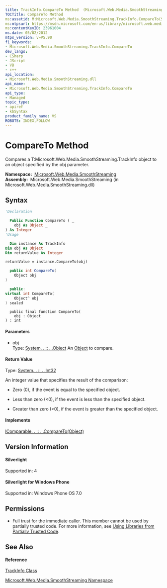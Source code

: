 ```yaml
---
title: TrackInfo.CompareTo Method  (Microsoft.Web.Media.SmoothStreaming)
TOCTitle: CompareTo Method
ms:assetid: M:Microsoft.Web.Media.SmoothStreaming.TrackInfo.CompareTo(System.Object)
ms:mtpsurl: https://msdn.microsoft.com/en-us/library/microsoft.web.media.smoothstreaming.trackinfo.compareto(v=VS.90)
ms:contentKeyID: 23961004
ms.date: 05/02/2012
mtps_version: v=VS.90
f1_keywords:
- Microsoft.Web.Media.SmoothStreaming.TrackInfo.CompareTo
dev_langs:
- CSharp
- JScript
- VB
- c++
api_location:
- Microsoft.Web.Media.SmoothStreaming.dll
api_name:
- Microsoft.Web.Media.SmoothStreaming.TrackInfo.CompareTo
api_type:
- Managed
topic_type:
- apiref
- kbSyntax
product_family_name: VS
ROBOTS: INDEX,FOLLOW
---
```


# CompareTo Method

Compares a T:Microsoft.Web.Media.SmoothStreaming.TrackInfo object to an object specified by the obj parameter.

**Namespace:**  [Microsoft.Web.Media.SmoothStreaming](microsoft-web-media-smoothstreaming-namespace_1.md)  
**Assembly:**  Microsoft.Web.Media.SmoothStreaming (in Microsoft.Web.Media.SmoothStreaming.dll)

## Syntax

``` vb
'Declaration

  Public Function CompareTo ( _
    obj As Object _
) As Integer
'Usage

  Dim instance As TrackInfo
Dim obj As Object
Dim returnValue As Integer

returnValue = instance.CompareTo(obj)
```

``` csharp
  public int CompareTo(
    Object obj
)
```

``` c++
  public:
virtual int CompareTo(
    Object^ obj
) sealed
```

``` jscript
  public final function CompareTo(
    obj : Object
) : int
```

#### Parameters

  - obj  
    Type: [System. . :: . .Object](https://msdn.microsoft.com/en-us/library/e5kfa45b\(v=vs.90\))  
    An [Object](https://msdn.microsoft.com/en-us/library/e5kfa45b\(v=vs.90\)) to compare.  

#### Return Value

Type: [System. . :: . .Int32](https://msdn.microsoft.com/en-us/library/td2s409d\(v=vs.90\))  

An integer value that specifies the result of the comparison:  

  - Zero (0), if the event is equal to the specified object.

  - Less than zero (\<0), if the event is less than the specified object.

  - Greater than zero (\>0), if the event is greater than the specified object.

#### Implements

[IComparable. . :: . .CompareTo(Object)](https://msdn.microsoft.com/en-us/library/4ah99705\(v=vs.90\))  

## Version Information

#### Silverlight

Supported in: 4  

#### Silverlight for Windows Phone

Supported in: Windows Phone OS 7.0  

## Permissions

  - Full trust for the immediate caller. This member cannot be used by partially trusted code. For more information, see [Using Libraries from Partially Trusted Code](https://msdn.microsoft.com/en-us/library/8skskf63\(v=vs.90\)).

## See Also

#### Reference

[TrackInfo Class](trackinfo-class-microsoft-web-media-smoothstreaming_1.md)

[Microsoft.Web.Media.SmoothStreaming Namespace](microsoft-web-media-smoothstreaming-namespace_1.md)


